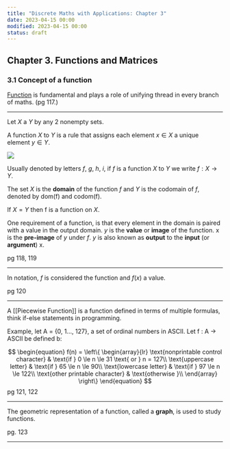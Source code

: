 ```yaml
---
title: "Discrete Maths with Applications: Chapter 3"
date: 2023-04-15 00:00
modified: 2023-04-15 00:00
status: draft
---
```


## Chapter 3. Functions and Matrices

### 3.1 Concept of a function

[Function](../../../permanent/function.md) is fundamental and plays a role of unifying thread in every branch of maths. (pg 117.)

---

Let $X$ a $Y$ by any 2 nonempty sets.

A function $X$ to $Y$ is a rule that assigns each element $x \in X$ a unique element $y \in Y$.

![](../../../journal/_media/chapter-3-function-mapping-example.png)

Usually denoted by letters $f$, $g$, $h$, $i$, if $f$ is a function $X$ to $Y$ we write $f : X \rightarrow Y$.

The set $X$ is the **domain** of the function $f$ and $Y$ is the codomain of $f$, denoted by dom(f) and codom(f).

If $X = Y$ then f is a function on $X$.

One requirement of a function, is that every element in the domain is paired with a value in the output domain. $y$ is the **value** or **image** of the function. x is the **pre-image** of $y$ under $f$. $y$ is also known as **output** to the **input** (or **argument**) x.

pg 118, 119

---

In notation, $f$ is considered the function and $f(x)$ a value.

pg 120

---

A [[Piecewise Function]] is a function defined in terms of multiple formulas, think if-else statements in programming.

Example, let A = {0, 1..., 127}, a set of ordinal numbers in ASCII. Let f : A -> ASCII be defined b:

$$
\begin{equation}
f(n) = 
\left\{
    \begin{array}{lr}
        \text{nonprintable control character} & \text{if } 0 \le n \le 31 \text{ or } n = 127\\
        \text{uppercase letter} & \text{if } 65 \le n \le 90\\
        \text{lowercase letter} & \text{if } 97 \le n \le 122\\
        \text{other printable character} & \text{otherwise }\\
    \end{array}
\right\}
\end{equation}
$$
pg 121, 122

---

The geometric representation of a function, called a **graph**, is used to study functions.

pg. 123

---
